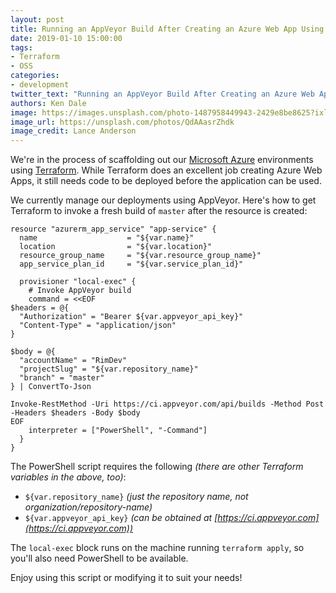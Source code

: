 ```yaml
---
layout: post
title: Running an AppVeyor Build After Creating an Azure Web App Using Terraform
date: 2019-01-10 15:00:00
tags:
- Terraform
- OSS
categories:
- development
twitter_text: "Running an AppVeyor Build After Creating an Azure Web App Using Terraform"
authors: Ken Dale
image: https://images.unsplash.com/photo-1487958449943-2429e8be8625?ixlib=rb-1.2.1&ixid=eyJhcHBfaWQiOjEyMDd9&auto=format&fit=crop&w=2100&q=80
image_url: https://unsplash.com/photos/QdAAasrZhdk
image_credit: Lance Anderson
---
```


We're in the process of scaffolding out our [Microsoft Azure](https://azure.microsoft.com) environments using [Terraform](https://www.terraform.io/). While Terraform does an excellent job creating Azure Web Apps, it still needs code to be deployed before the application can be used.

We currently manage our deployments using AppVeyor. Here's how to get Terraform to invoke a fresh build of `master` after the resource is created:

```
resource "azurerm_app_service" "app-service" {
  name                    = "${var.name}"
  location                = "${var.location}"
  resource_group_name     = "${var.resource_group_name}"
  app_service_plan_id     = "${var.service_plan_id}"

  provisioner "local-exec" {
    # Invoke AppVeyor build
    command = <<EOF
$headers = @{
  "Authorization" = "Bearer ${var.appveyor_api_key}"
  "Content-Type" = "application/json"
}

$body = @{
  "accountName" = "RimDev"
  "projectSlug" = "${var.repository_name}"
  "branch" = "master"
} | ConvertTo-Json

Invoke-RestMethod -Uri https://ci.appveyor.com/api/builds -Method Post -Headers $headers -Body $body
EOF
    interpreter = ["PowerShell", "-Command"]
  }
}
```

The PowerShell script requires the following *(there are other Terraform variables in the above, too)*:

- `${var.repository_name}` *(just the repository name, not organization/repository-name)*
- `${var.appveyor_api_key}` *(can be obtained at [https://ci.appveyor.com](https://ci.appveyor.com))*

The `local-exec` block runs on the machine running `terraform apply`, so you'll also need PowerShell to be available.

Enjoy using this script or modifying it to suit your needs!
